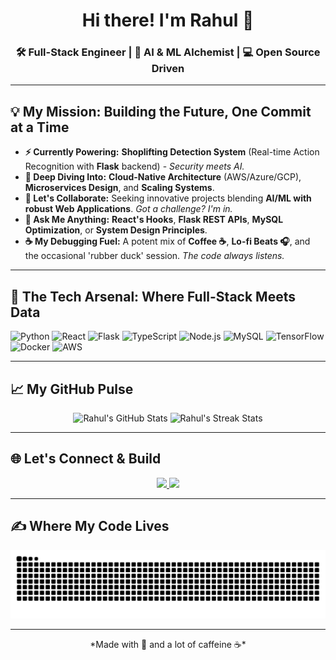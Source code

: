 <h1 align="center">Hi there! I'm Rahul 🚀</h1>
<h3 align="center">🛠️ Full-Stack Engineer | 🧠 AI & ML Alchemist | 💻 Open Source Driven</h3>

---

## **💡 My Mission: Building the Future, One Commit at a Time**

- **⚡ Currently Powering:** **Shoplifting Detection System** (Real-time Action Recognition with **Flask** backend) - *Security meets AI.*
- **🌱 Deep Diving Into:** **Cloud-Native Architecture** (AWS/Azure/GCP), **Microservices Design**, and **Scaling Systems**.
- **🤝 Let's Collaborate:** Seeking innovative projects blending **AI/ML with robust Web Applications**. *Got a challenge? I'm in.*
- **📢 Ask Me Anything:** **React's Hooks**, **Flask REST APIs**, **MySQL Optimization**, or **System Design Principles**.
- **☕ My Debugging Fuel:** A potent mix of **Coffee ☕**, **Lo-fi Beats 🎧**, and the occasional 'rubber duck' session. *The code always listens.*

---

## **🧠 The Tech Arsenal: Where Full-Stack Meets Data**

<p align="left">
  <img src="https://img.shields.io/badge/Python-3776AB?style=for-the-badge&logo=python&logoColor=white" alt="Python" />
  <img src="https://img.shields.io/badge/React-61DAFB?style=for-the-badge&logo=react&logoColor=black" alt="React" />
  <img src="https://img.shields.io/badge/Flask-000000?style=for-the-badge&logo=flask&logoColor=white" alt="Flask" />
  <img src="https://img.shields.io/badge/TypeScript-007ACC?style=for-the-badge&logo=typescript&logoColor=white" alt="TypeScript" />
  <img src="https://img.shields.io/badge/Node.js-339933?style=for-the-badge&logo=nodedotjs&logoColor=white" alt="Node.js" />
  <img src="https://img.shields.io/badge/MySQL-4479A1?style=for-the-badge&logo=mysql&logoColor=white" alt="MySQL" />
  
  <img src="https://img.shields.io/badge/TensorFlow-FF6F00?style=for-the-badge&logo=tensorflow&logoColor=white" alt="TensorFlow" />
  <img src="https://img.shields.io/badge/Docker-2496ED?style=for-the-badge&logo=docker&logoColor=white" alt="Docker" />
  <img src="https://img.shields.io/badge/AWS-232F3E?style=for-the-badge&logo=amazon-aws&logoColor=white" alt="AWS" />
</p>

---

## **📈 My GitHub Pulse**

<p align="center">
  <img src="https://github-readme-stats.vercel.app/api?username=rahulawasthi128&show_icons=true&theme=gotham&hide_border=true&count_private=true" alt="Rahul's GitHub Stats" height="180em" />
  <img src="https://github-readme-streak-stats.herokuapp.com/?user=rahulawasthi128&theme=gotham&hide_border=true" alt="Rahul's Streak Stats" height="180em" />
</p>

---

## **🌐 Let's Connect & Build**

<p align="center">
  <a href="https://linkedin.com/in/rahulawathii128" target="_blank">
    <img src="https://img.shields.io/badge/-LinkedIn-0A66C2?style=for-the-badge&logo=linkedin&logoColor=white"/>
  </a>
  <a href="mailto:rahulawasthi128@gmail.com" target="_blank">
    <img src="https://img.shields.io/badge/-Email-D14836?style=for-the-badge&logo=gmail&logoColor=white"/>
  </a>
  <!-- <a href="https://twitter.com/your-twitter" target="_blank">
    <img src="https://img.shields.io/badge/-Twitter-1DA1F2?style=for-the-badge&logo=twitter&logoColor=white"/>
  </a> -->
</p>

---

## **✍️ Where My Code Lives**

<p align="center">
  <img src="https://github.com/rahulawasthi128/rahulawasthi128/blob/output/github-contribution-grid-snake.svg" alt="GitHub Contribution Snake" />
</p>

---
<p align="center">
  *Made with 💖 and a lot of caffeine ☕*
</p>
